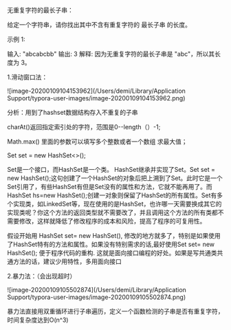 无重复字符的最长子串：

给定一个字符串，请你找出其中不含有重复字符的 最长子串 的长度。

示例 1:

输入: "abcabcbb"
输出: 3 
解释: 因为无重复字符的最长子串是 "abc"，所以其长度为 3。

1.滑动窗口法：

![image-20200109104153962](/Users/demi/Library/Application Support/typora-user-images/image-20200109104153962.png)

分析：用到了hashset数据结构存入不重复的子串

charAt()返回指定索引处的字符，范围是0--length（）-1;

Math.max() 里面的参数可以填写多个整数或者一个数组 求最大值；

Set<Character> set = new HashSet<>();

Set是一个接口，而HashSet是一个类。 HashSet继承并实现了Set。Set set = new HashSet();这句创建了一个HashSet的对象后把上溯到了Set。此时它是一个Set引用了，有些HashSet有但是Set没有的属性和方法，它就不能再用了。而HashSet hs=new HashSet();创建一对象则保留了HashSet的所有属性。Set有多个实现类，如LinkedSet等，现在使用的是HashSet，也许哪一天需要换成其它的实现类呢？你这个方法的返回类型就不需要改了，并且调用这个方法的所有类都不需要修改，这样就降低了修改程序的成本和风险，提高了程序的可复用性。

假设开始用 HashSet set= new HashSet(), 修改的地方就多了，特别是如果使用了HashSet特有的方法和属性。如果没有特别需求的话,最好使用Set set= new HashSet(); 便于程序代码的重构. 这就是面向接口编程的好处。如果是写共通类共通方法的话，建议少用特性，多用面向接口

2.暴力法：（会出现超时）

![image-20200109105502874](/Users/demi/Library/Application Support/typora-user-images/image-20200109105502874.png)

暴力法直接用双重循环进行子串遍历，定义一个函数检测的子串是否有重复字符，时间复杂度达到O(n^3)